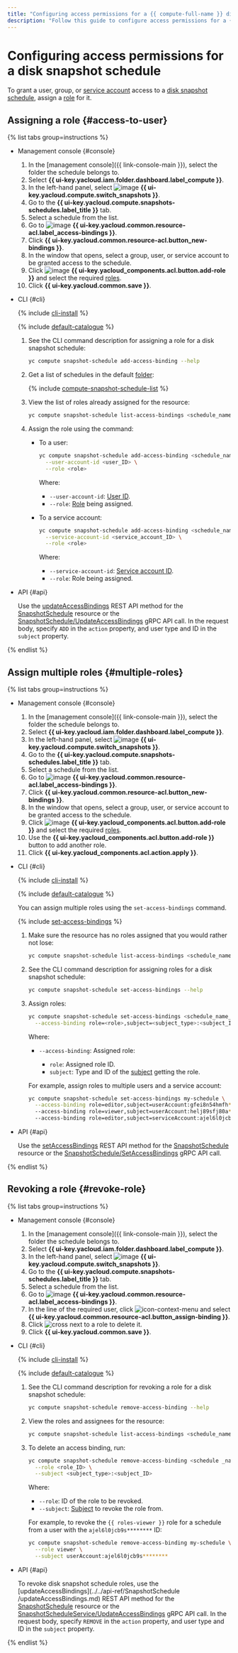 ```yaml
---
title: "Configuring access permissions for a {{ compute-full-name }} disk snapshot schedule"
description: "Follow this guide to configure access permissions for a {{ compute-full-name }} disk snapshot schedule."
---
```


# Configuring access permissions for a disk snapshot schedule

To grant a user, group, or [service account](../../../iam/concepts/users/service-accounts.md) access to a [disk snapshot schedule](../../concepts/snapshot-schedule.md), assign a [role](../../../iam/concepts/access-control/roles.md) for it.

## Assigning a role {#access-to-user}

{% list tabs group=instructions %}

- Management console {#console}

   1. In the [management console]({{ link-console-main }}), select the folder the schedule belongs to.
   1. Select **{{ ui-key.yacloud.iam.folder.dashboard.label_compute }}**.
   1. In the left-hand panel, select ![image](../../../_assets/console-icons/picture.svg) **{{ ui-key.yacloud.compute.switch_snapshots }}**.
   1. Go to the **{{ ui-key.yacloud.compute.snapshots-schedules.label_title }}** tab.
   1. Select a schedule from the list.
   1. Go to ![image](../../../_assets/console-icons/persons.svg) **{{ ui-key.yacloud.common.resource-acl.label_access-bindings }}**.
   1. Click **{{ ui-key.yacloud.common.resource-acl.button_new-bindings }}**.
   1. In the window that opens, select a group, user, or service account to be granted access to the schedule.
   1. Click ![image](../../../_assets/console-icons/plus.svg) **{{ ui-key.yacloud_components.acl.button.add-role }}** and select the required [roles](../../security/index.md#roles-list).
   1. Click **{{ ui-key.yacloud.common.save }}**.

- CLI {#cli}

   {% include [cli-install](../../../_includes/cli-install.md) %}

   {% include [default-catalogue](../../../_includes/default-catalogue.md) %}

   1. See the CLI command description for assigning a role for a disk snapshot schedule:

      ```bash
      yc compute snapshot-schedule add-access-binding --help
      ```

   1. Get a list of schedules in the default [folder](../../../resource-manager/concepts/resources-hierarchy.md#folder):

      {% include [compute-snapshot-schedule-list](../../_includes_service/compute-snapshot-schedule-list.md) %}

   1. View the list of roles already assigned for the resource:

      ```bash
      yc compute snapshot-schedule list-access-bindings <schedule_name_or_ID>
      ```

   1. Assign the role using the command:

      * To a user:

         ```bash
         yc compute snapshot-schedule add-access-binding <schedule_name_or_ID> \
           --user-account-id <user_ID> \
           --role <role>
         ```

         Where:

         * `--user-account-id`: [User ID](../../../iam/operations/users/get.md).
         * `--role`: [Role](../../security/index.md#roles-list) being assigned.

      * To a service account:

         ```bash
         yc compute snapshot-schedule add-access-binding <schedule_name_or_ID> \
           --service-account-id <service_account_ID> \
           --role <role>
         ```

         Where:

         * `--service-account-id`: [Service account ID](../../../iam/operations/sa/get-id.md).
         * `--role`: Role being assigned.

- API {#api}

   Use the [updateAccessBindings](../../api-ref/SnapshotSchedule/updateAccessBindings.md) REST API method for the [SnapshotSchedule](../../api-ref/SnapshotSchedule/) resource or the [SnapshotSchedule/UpdateAccessBindings](../../api-ref/grpc/snapshot_schedule_service.md#UpdateAccessBindings) gRPC API call. In the request body, specify `ADD` in the `action` property, and user type and ID in the `subject` property.

{% endlist %}

## Assign multiple roles {#multiple-roles}

{% list tabs group=instructions %}

- Management console {#console}

   1. In the [management console]({{ link-console-main }}), select the folder the schedule belongs to.
   1. Select **{{ ui-key.yacloud.iam.folder.dashboard.label_compute }}**.
   1. In the left-hand panel, select ![image](../../../_assets/console-icons/picture.svg) **{{ ui-key.yacloud.compute.switch_snapshots }}**.
   1. Go to the **{{ ui-key.yacloud.compute.snapshots-schedules.label_title }}** tab.
   1. Select a schedule from the list.
   1. Go to ![image](../../../_assets/console-icons/persons.svg) **{{ ui-key.yacloud.common.resource-acl.label_access-bindings }}**.
   1. Click **{{ ui-key.yacloud.common.resource-acl.button_new-bindings }}**.
   1. In the window that opens, select a group, user, or service account to be granted access to the schedule.
   1. Click ![image](../../../_assets/console-icons/plus.svg) **{{ ui-key.yacloud_components.acl.button.add-role }}** and select the required [roles](../../security/index.md#roles-list).
   1. Use the **{{ ui-key.yacloud_components.acl.button.add-role }}** button to add another role.
   1. Click **{{ ui-key.yacloud_components.acl.action.apply }}**.

- CLI {#cli}

   {% include [cli-install](../../../_includes/cli-install.md) %}

   {% include [default-catalogue](../../../_includes/default-catalogue.md) %}

   You can assign multiple roles using the `set-access-bindings` command.

   {% include [set-access-bindings](../../../_includes/compute/set-access-bindings-note.md) %}

   1. Make sure the resource has no roles assigned that you would rather not lose:

      ```bash
      yc compute snapshot-schedule list-access-bindings <schedule_name_or_ID>
      ```

   1. See the CLI command description for assigning roles for a disk snapshot schedule:

      ```bash
      yc compute snapshot-schedule set-access-bindings --help
      ```

   1. Assign roles:

      ```bash
      yc compute snapshot-schedule set-access-bindings <schedule_name_or_ID> \
        --access-binding role=<role>,subject=<subject_type>:<subject_ID>
      ```

      Where:

      * `--access-binding`: Assigned role:

         * `role`: Assigned role ID.
         * `subject`: Type and ID of the [subject](../../../iam/concepts/access-control/index.md#subject) getting the role.

      For example, assign roles to multiple users and a service account:

      ```bash
      yc compute snapshot-schedule set-access-bindings my-schedule \
        --access-binding role=editor,subject=userAccount:gfei8n54hmfh********
        --access-binding role=viewer,subject=userAccount:helj89sfj80a********
        --access-binding role=editor,subject=serviceAccount:ajel6l0jcb9s********
      ```

- API {#api}

   Use the [setAccessBindings](../../api-ref/SnapshotSchedule/setAccessBindings.md) REST API method for the [SnapshotSchedule](../../api-ref/SnapshotSchedule/) resource or the [SnapshotSchedule/SetAccessBindings](../../api-ref/grpc/snapshot_schedule_service.md#SetAccessBindings) gRPC API call.

{% endlist %}

## Revoking a role {#revoke-role}

{% list tabs group=instructions %}

- Management console {#console}

   1. In the [management console]({{ link-console-main }}), select the folder the schedule belongs to.
   1. Select **{{ ui-key.yacloud.iam.folder.dashboard.label_compute }}**.
   1. In the left-hand panel, select ![image](../../../_assets/console-icons/picture.svg) **{{ ui-key.yacloud.compute.switch_snapshots }}**.
   1. Go to the **{{ ui-key.yacloud.compute.snapshots-schedules.label_title }}** tab.
   1. Select a schedule from the list.
   1. Go to ![image](../../../_assets/console-icons/persons.svg) **{{ ui-key.yacloud.common.resource-acl.label_access-bindings }}**.
   1. In the line of the required user, click ![icon-context-menu](../../../_assets/console-icons/ellipsis.svg) and select **{{ ui-key.yacloud.common.resource-acl.button_assign-binding }}**.
   1. Click ![cross](../../../_assets/console-icons/xmark.svg) next to a role to delete it.
   1. Click **{{ ui-key.yacloud.common.save }}**.

- CLI {#cli}

   {% include [cli-install](../../../_includes/cli-install.md) %}

   {% include [default-catalogue](../../../_includes/default-catalogue.md) %}

   1. See the CLI command description for revoking a role for a disk snapshot schedule:

      ```bash
      yc compute snapshot-schedule remove-access-binding --help
      ```

   1. View the roles and assignees for the resource:

      ```bash
      yc compute snapshot-schedule list-access-bindings <schedule_name_or_ID>
      ```

   1. To delete an access binding, run:

      ```bash
      yc compute snapshot-schedule remove-access-binding <schedule _name_or_ID> \
        --role <role_ID> \
        --subject <subject_type>:<subject_ID>
      ```

      Where:

      * `--role`: ID of the role to be revoked.
      * `--subject`: [Subject](../../../iam/concepts/access-control/index.md#subject) to revoke the role from.

      For example, to revoke the `{{ roles-viewer }}` role for a schedule from a user with the `ajel6l0jcb9s********` ID:

      ```bash
      yc compute snapshot-schedule remove-access-binding my-schedule \
        --role viewer \
        --subject userAccount:ajel6l0jcb9s********
      ```

- API {#api}

   To revoke disk snapshot schedule roles, use the [updateAccessBindings](../../api-ref/SnapshotSchedule /updateAccessBindings.md) REST API method for the [SnapshotSchedule](../../api-ref/SnapshotSchedule/) resource or the [SnapshotScheduleService/UpdateAccessBindings](../../api-ref/grpc/snapshot_schedule_service.md#UpdateAccessBindings) gRPC API call. In the request body, specify `REMOVE` in the `action` property, and user type and ID in the `subject` property.

{% endlist %}
